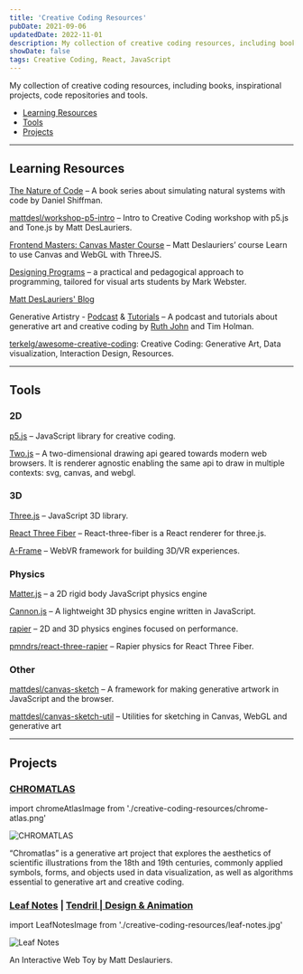 ```yaml
---
title: 'Creative Coding Resources'
pubDate: 2021-09-06
updatedDate: 2022-11-01
description: My collection of creative coding resources, including books, inspirational projects, code repositories and tools.
showDate: false
tags: Creative Coding, React, JavaScript
---
```


My collection of creative coding resources, including books, inspirational projects, code repositories and tools.

- [Learning Resources](#learning-resources)
- [Tools](#tools)
- [Projects](#projects)

---

## Learning Resources

[The Nature of Code](https://natureofcode.com/) – A book series about simulating natural systems with code by Daniel Shiffman.

[mattdesl/workshop-p5-intro](https://github.com/mattdesl/workshop-p5-intro) – Intro to Creative Coding workshop with p5.js and Tone.js by Matt DesLauriers.

[Frontend Masters: Canvas Master Course](https://frontendmasters.com/courses/canvas-webgl/) – Matt Deslauriers’ course Learn to use Canvas and WebGL with ThreeJS.

[Designing Programs](https://designingprograms.bitbucket.io/index.html) – a practical and pedagogical approach to programming, tailored for visual arts students by Mark Webster.

[Matt DesLauriers' Blog](https://mattdesl.svbtle.com/)

Generative Artistry - [Podcast](https://generativeartistry.com/episodes/) & [Tutorials](https://generativeartistry.com/tutorials/) – A podcast and tutorials about generative art and creative coding by [Ruth John](https://ruthjohn.com/) and Tim Holman.

[terkelg/awesome-creative-coding](https://github.com/terkelg/awesome-creative-coding): Creative Coding: Generative Art, Data visualization, Interaction Design, Resources.

---

## Tools

### 2D

[p5.js](https://p5js.org/) – JavaScript library for creative coding.

[Two.js](https://two.js.org/) – A two-dimensional drawing api geared towards modern web browsers. It is renderer agnostic enabling the same api to draw in multiple contexts: svg, canvas, and webgl.

### 3D

[Three.js](https://threejs.org/) – JavaScript 3D library.

[React Three Fiber](https://docs.pmnd.rs/react-three-fiber/) – React-three-fiber is a React renderer for three.js.

[A-Frame](https://aframe.io/) – WebVR framework for building 3D/VR experiences.

### Physics

[Matter.js](https://brm.io/matter-js/) – a 2D rigid body JavaScript physics engine

[Cannon.js](http://www.cannonjs.org/) – A lightweight 3D physics engine written in JavaScript.

[rapier](https://github.com/dimforge/rapier) – 2D and 3D physics engines focused on performance.

[pmndrs/react-three-rapier](https://github.com/pmndrs/react-three-rapier) – Rapier physics for React Three Fiber.

### Other

[mattdesl/canvas-sketch](https://github.com/mattdesl/canvas-sketch) – A framework for making generative artwork in JavaScript and the browser.

[mattdesl/canvas-sketch-util](https://github.com/mattdesl/canvas-sketch-util) – Utilities for sketching in Canvas, WebGL and generative art

---

## Projects

### [CHROMATLAS](http://aleksandrajovanic.com/chromatlas/)

import chromeAtlasImage from './creative-coding-resources/chrome-atlas.png'

<img src='/images/blog/chrome-atlas.png' alt="CHROMATLAS" />

“Chromatlas” is a generative art project that explores the aesthetics of scientific illustrations from the 18th and 19th centuries, commonly applied symbols, forms, and objects used in data visualization, as well as algorithms essential to generative art and creative coding.

### [Leaf Notes](https://mattdesl.svbtle.com/tendril-web-toy) | [Tendril | Design & Animation](https://tendril.ca/)

import LeafNotesImage from './creative-coding-resources/leaf-notes.jpg'

<img src='/images/blog/leaf-notes.jpg' alt="Leaf Notes" />

An Interactive Web Toy by Matt Deslauriers.
